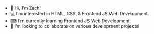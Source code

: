 -  👋 Hi, I’m Zach!
-  💻 I’m interested in HTML, CSS, &  Frontend JS Web Development.
-  ⌨ I’m currently learning Frontend JS Web Development.
-  💾 I’m looking to collaborate on various development projects!

<!---
Zseurkamp/Zseurkamp is a ✨ special ✨ repository because its `README.md` (this file) appears on your GitHub profile.
You can click the Preview link to take a look at your changes.
--->
